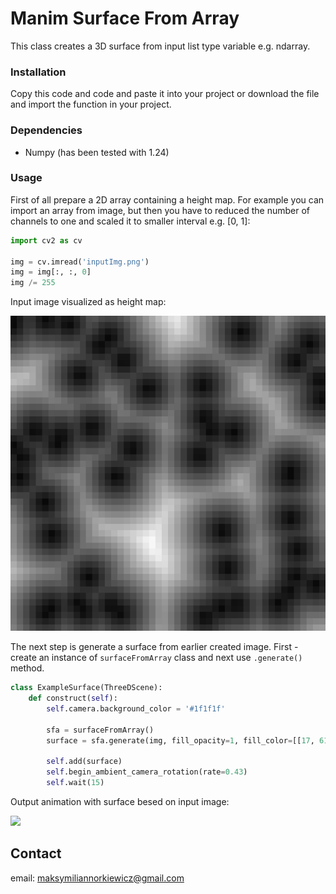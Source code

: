 # Manim Surface From Array
This class creates a 3D surface from input list type variable e.g. ndarray.


### Installation
Copy this code and code and paste it into your project or download the file and import the function in your project.


### Dependencies
- Numpy (has been tested with 1.24)


### Usage
First of all prepare a 2D array containing a height map.
For example you can import an array from image, but then you have to reduced the number of channels to one and scaled it to smaller interval e.g. [0, 1]:

```python
import cv2 as cv

img = cv.imread('inputImg.png')
img = img[:, :, 0]
img /= 255
```

Input image visualized as height map:
<p float="left">
  <img src="imgs/inputImg.png"/>
</p>

The next step is generate a surface from earlier created image.
First - create an instance of `surfaceFromArray` class and next use `.generate()` method.

```python
class ExampleSurface(ThreeDScene):
    def construct(self):
        self.camera.background_color = '#1f1f1f'

        sfa = surfaceFromArray()
        surface = sfa.generate(img, fill_opacity=1, fill_color=[[17, 61, 0], [138, 255, 92]])

        self.add(surface)
        self.begin_ambient_camera_rotation(rate=0.43)
        self.wait(15)
```

Output animation with surface besed on input image:
<p float="left">
  <img src="imgs/exampleSurface.gif"/>
</p>


## Contact
email: maksymiliannorkiewicz@gmail.com
